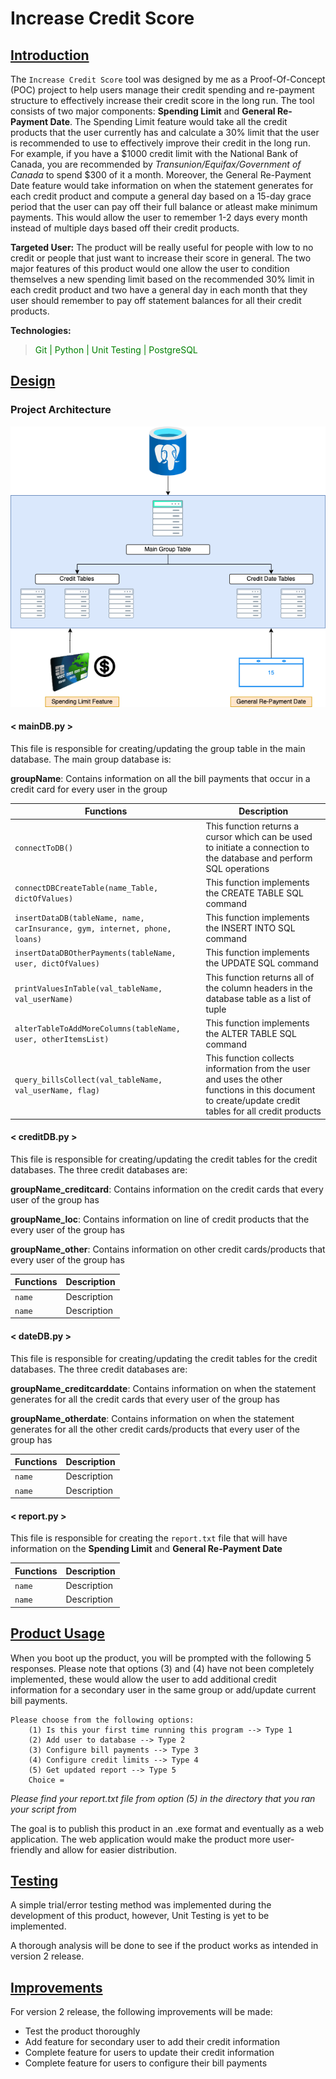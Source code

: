 # Increase Credit Score
## <ins> Introduction

The `Increase Credit Score` tool was designed by me as a Proof-Of-Concept (POC) project to help users manage their credit spending 
and re-payment structure to effectively increase their credit score in the long run. The tool consists of two major components:
**Spending Limit** and **General Re-Payment Date**. The Spending Limit feature would take all the credit products that the user currently has and 
calculate a 30% limit that the user is recommended to use to effectively improve their credit in the long run. For example, if you have
a $1000 credit limit with the National Bank of Canada, you are recommended by *Transunion/Equifax/Government of Canada* to spend $300 of it a month.
Moreover, the General Re-Payment Date feature would take information on when the statement generates for each credit product and compute
a general day based on a 15-day grace period that the user can pay off their full balance or atleast make minimum payments. This would allow the user
to remember 1-2 days every month instead of multiple days based off their credit products.

__Targeted User:__ The product will be really useful for people with low to no credit or people that just want to increase their score in general.
The two major features of this product would one allow the user to condition themselves a new spending limit based on the 
recommended 30% limit in each credit product and two have a general day in each month that they user should remember to pay 
off statement balances for all their credit products.

__Technologies:__
> <span style = "color:green"> Git | Python | Unit Testing | PostgreSQL </span>

## <ins> Design
### Project Architecture

![my image](./assets/architecture.png)

#### < mainDB.py >
This file is responsible for creating/updating the group table in the main database. 
The main group database is: 

**groupName**: Contains information on all the bill payments that occur in a credit card for every user in the group

| Functions       | Description                                                                                                                                           |
|-----------------|-------------------------------------------------------------------------------------------------------------------------------------------------------|
| `connectToDB()` | This function returns a cursor which can be used to initiate a connection to the database and perform SQL operations                                  |
| `connectDBCreateTable(name_Table, dictOfValues)`  | This function implements the CREATE TABLE SQL command                                                                                                 |
| `insertDataDB(tableName, name, carInsurance, gym, internet, phone, loans)`  | This function implements the INSERT INTO SQL command                                                                                                  |
| `insertDataDBOtherPayments(tableName, user, dictOfValues)`  | This function implements the UPDATE SQL command                                                                                                       |
| `printValuesInTable(val_tableName, val_userName)`  | This function returns all of the column headers in the database table as a list of tuple                                                              |
| `alterTableToAddMoreColumns(tableName, user, otherItemsList)`  | This function implements the ALTER TABLE SQL command                                                                                                  |
| `query_billsCollect(val_tableName, val_userName, flag)`  | This function collects information from the user and uses the other functions in this document to create/update credit tables for all credit products |


#### < creditDB.py >
This file is responsible for creating/updating the credit tables for the credit databases. 
The three credit databases are: 

**groupName_creditcard**: Contains information on the credit cards that every user of the group has

**groupName_loc**: Contains information on line of credit products that the every user of the group has

**groupName_other**: Contains information on other credit cards/products that every user of the group has

| Functions | Description |
|-----------|-------------|
| `name`    | Description |
| `name`    | Description |


#### < dateDB.py >
This file is responsible for creating/updating the credit tables for the credit databases. 
The three credit databases are: 

**groupName_creditcarddate**: Contains information on when the statement generates for all the credit cards that every user of the group has

**groupName_otherdate**: Contains information on when the statement generates for all the other credit cards/products that every user of the group has

| Functions | Description |
|-----------|-------------|
| `name`    | Description |
| `name`    | Description |

#### < report.py >
This file is responsible for creating the `report.txt` file that will have information on the **Spending Limit** and **General Re-Payment Date**

| Functions | Description |
|-----------|-------------|
| `name`    | Description |
| `name`    | Description |

## <ins> Product Usage
When you boot up the product, you will be prompted with the following 5 responses.
Please note that options (3) and (4) have not been completely implemented, these would allow
the user to add additional credit information for a secondary user in the same group or add/update 
current bill payments.

    Please choose from the following options:
        (1) Is this your first time running this program --> Type 1
        (2) Add user to database --> Type 2 
        (3) Configure bill payments --> Type 3 
        (4) Configure credit limits --> Type 4  
        (5) Get updated report --> Type 5
        Choice = 

*Please find your report.txt file from option (5) in the directory that you ran your script from*

The goal is to publish this product in an .exe format and eventually as a web application. The web application would make
the product more user-friendly and allow for easier distribution.

## <ins> Testing
A simple trial/error testing method was implemented during the development of this product, however, Unit Testing is yet to be implemented. 

A thorough analysis will be done to see if the product works as intended in version 2 release.

## <ins> Improvements
For version 2 release, the following improvements will be made:
- Test the product thoroughly 
- Add feature for secondary user to add their credit information
- Complete feature for users to update their credit information
- Complete feature for users to configure their bill payments
